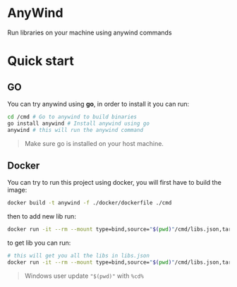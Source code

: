 # AnyWind
Run libraries on your machine using anywind commands
# Quick start
## GO
You can try anywind using **go**, in order to install it you can run:
```sh
cd /cmd # Go to anywind to build binaries
go install anywind # Install anywind using go
anywind # this will run the anywind command
```
>Make sure go is installed on your host machine.
## Docker
You can try to run this project using docker, you will first have to build the image:
```sh
docker build -t anywind -f ./docker/dockerfile ./cmd
```
then to add new lib run:

```sh
docker run -it --rm --mount type=bind,source="$(pwd)"/cmd/libs.json,target=/libs.json anywind add --name lib3 --version 5.0 
```
to get lib you can run:
```sh
# this will get you all the libs in libs.json
docker run -it --rm --mount type=bind,source="$(pwd)"/cmd/libs.json,target=/libs.json anywind get --all
```

>Windows user update `"$(pwd)"` with `%cd%`